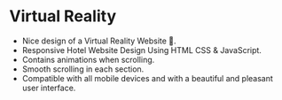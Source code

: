 # Virtual Reality

- Nice design of a Virtual Reality Website 💜.
- Responsive Hotel Website Design Using HTML CSS & JavaScript.
- Contains animations when scrolling.
- Smooth scrolling in each section.
- Compatible with all mobile devices and with a beautiful and pleasant user interface.




